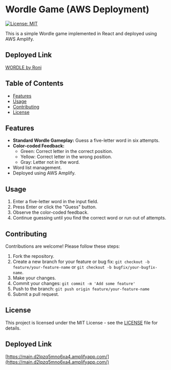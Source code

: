 # Wordle Game (AWS Deployment)

[![License: MIT](https://img.shields.io/badge/License-MIT-yellow.svg)](https://opensource.org/licenses/MIT)

This is a simple Wordle game implemented in React and deployed using AWS Amplify.

## Deployed Link

[WORDLE by Roni](https://main.d2lpzq5mno6xa4.amplifyapp.com/)

## Table of Contents

* [Features](#features)
* [Usage](#usage)
* [Contributing](#contributing)
* [License](#license)

## Features

* **Standard Wordle Gameplay:** Guess a five-letter word in six attempts.
* **Color-coded Feedback:**
    * Green: Correct letter in the correct position.
    * Yellow: Correct letter in the wrong position.
    * Gray: Letter not in the word.
* Word list management.
* Deployed using AWS Amplify.

## Usage

1.  Enter a five-letter word in the input field.
2.  Press Enter or click the "Guess" button.
3.  Observe the color-coded feedback.
4.  Continue guessing until you find the correct word or run out of attempts.

## Contributing

Contributions are welcome! Please follow these steps:

1.  Fork the repository.
2.  Create a new branch for your feature or bug fix: `git checkout -b feature/your-feature-name` or `git checkout -b bugfix/your-bugfix-name`.
3.  Make your changes.
4.  Commit your changes: `git commit -m 'Add some feature'`
5.  Push to the branch: `git push origin feature/your-feature-name`
6.  Submit a pull request.

## License

This project is licensed under the MIT License - see the [LICENSE](LICENSE) file for details.

## Deployed Link

[https://main.d2lpzq5mno6xa4.amplifyapp.com/](https://main.d2lpzq5mno6xa4.amplifyapp.com/)
